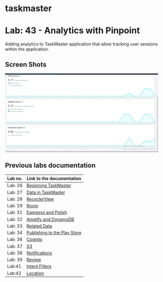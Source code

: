 # taskmaster

# Lab: 43 - Analytics with Pinpoint
Adding analytics to TaskMaster application that allow tracking user sessions within the application.



## Screen Shots

![lab43-SS1](/screenshots/lab43/lab43-SS1.png)


## Previous labs documentation

| Lab no.       | Link to the documentation  |         
| ------------|-----------------------------|
|Lab: 26|[Beginning TaskMaster](labs/LAB26.md)|
|Lab: 27|[Data in TaskMaster](labs/LAB27.md)|
|Lab: 28|[RecyclerView](labs/LAB28.md)|
|Lab: 29|[Room](labs/LAB29.md)|
|Lab: 31|[Espresso and Polish](labs/LAB31.md)|
|Lab: 32|[Amplify and DynamoDB](labs/LAB32.md)|
|Lab: 33|[Related Data](labs/LAB33.md)|
|Lab: 34|[Publishing to the Play Store](labs/LAB34.md)|
|Lab: 36|[Cognito](labs/LAB36.md)|
|Lab: 37|[S3](labs/LAB37.md)|
|Lab: 38|[Notifications](labs/LAB38.md)|
|Lab: 39|[Review](labs/LAB39.md)|
|Lab:41|[Intent Filters](labs/LAB41.md)|
|Lab:42|[Location](labs/LAB42.md)|








